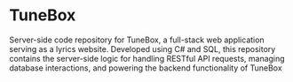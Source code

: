 # TuneBox
Server-side code repository for TuneBox, a full-stack web application serving as a lyrics website. Developed using C# and SQL, this repository contains the server-side logic for handling RESTful API requests, managing database interactions, and powering the backend functionality of TuneBox
